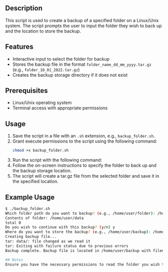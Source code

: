 ## Description
This script is used to create a backup of a specified folder on a Linux/Unix system. The script prompts the user to input the folder they wish to back up and the location to store the backup.

## Features
- Interactive input to select the folder for backup
- Stores the backup file in the format `folder_name_dd_mm_yyyy.tar.gz` (e.g., `folder_10_01_2022.tar.gz`)
- Creates the backup storage directory if it does not exist

## Prerequisites
- Linux/Unix operating system
- Terminal access with appropriate permissions

## Usage
1. Save the script in a file with an `.sh` extension, e.g., `backup_folder.sh`.
2. Grant execute permissions to the script using the following command:
   ```bash
   chmod +x backup_folder.sh
3. Run the script with the following command:
4. Follow the on-screen instructions to specify the folder to back up and the backup storage location.
5. The script will create a tar.gz file from the selected folder and save it in the specified location.

## Example Usage
```bash
$ ./backup_folder.sh
Which folder path do you want to backup? (e.g., /home/user/folder): /home/user/data
Contents of folder: /home/user/data
total 0
Do you wish to continue with this backup? (y/n) y
Where do you want to store the backup? (e.g., /home/user/backup): /home/user/backup
Creating backup file...
tar: data/: file changed as we read it
tar: Exiting with failure status due to previous errors
Backup complete. Backup file is located in /home/user/backup with filename: data_10_01_2022.tar.gz

## Notes
Ensure you have the necessary permissions to read the folder you wish to back up and to write the backup file to the specified storage location.
